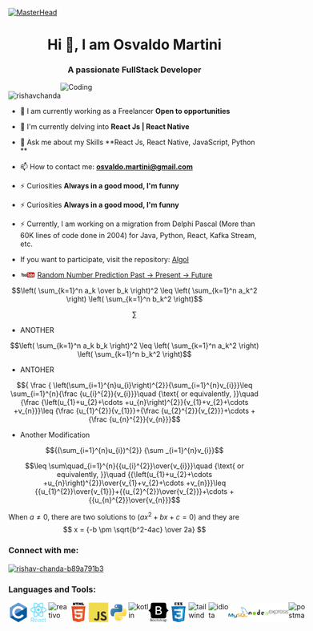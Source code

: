 [![MasterHead](https://firebasestorage.googleapis.com/v0/b/flexi-coding.appspot.com/o/dempgi7-520f8d5f-63d4-4453-8822-dbc149ae27f8.gif?alt=media&token=91c0c7b2-93c3-4029-b011-1a8703c5730d)](https://rishavchanda.io)
<h1 align="center">Hi 👋, I am Osvaldo Martini</h1>
<h3 align="center">A passionate FullStack Developer</h3>
<img align="right" alt="Coding" width="400" src="https://cdn.dribbble.com/users/1162077/screenshots/3848914/programmer.gif">


<p align="left"> <img src="https://komarev.com/ghpvc/?username=rishavchanda&label=Profile%20views&color=0e75b6&style=flat" alt="rishavchanda" /> </p>

- 🔭 I am currently working as a Freelancer **Open to opportunities**

- 🌱 I'm currently delving into **React Js | React Native**

- 💬 Ask me about my Skills **React Js, React Native, JavaScript, Python **

- 📫 How to contact me: **osvaldo.martini@gmail.com**

- ⚡ Curiosities **Always in a good mood, I'm funny**

- ⚡ Curiosities **Always in a good mood, I'm funny**

- ⚡ Currently, I am working on a migration from Delphi Pascal (More than 60K lines of code done in 2004) for Java, Python, React, Kafka Stream, etc. 

- If you want to participate, visit the repository: [Algol](https://github.com/OsvaldoMartini/OsvaldoMartini)

- ![Alt text](YouTube.png) [Random Number Prediction Past -> Present -> Future](https://youtu.be/EDn2VHgbCCY)

$$\left( \sum_{k=1}^n a_k \over b_k \right)^2 \leq \left( \sum_{k=1}^n a_k^2 \right) \left( \sum_{k=1}^n b_k^2 \right)$$

 $$\sum$$

 - ANOTHER

$$\left( \sum_{k=1}^n a_k b_k \right)^2 \leq \left( \sum_{k=1}^n a_k^2 \right) \left( \sum_{k=1}^n b_k^2 \right)$$

- ANTOHER 

$${ \frac { \left(\sum_{i=1}^{n}u_{i}\right)^{2}}{\sum_{i=1}^{n}v_{i}}}\leq \sum_{i=1}^{n}{\frac {u_{i}^{2}}{v_{i}}}\quad {\text{ or equivalently, }}\quad {\frac {\left(u_{1}+u_{2}+\cdots +u_{n}\right)^{2}}{v_{1}+v_{2}+\cdots +v_{n}}}\leq {\frac {u_{1}^{2}}{v_{1}}}+{\frac {u_{2}^{2}}{v_{2}}}+\cdots +{\frac {u_{n}^{2}}{v_{n}}}$$

- Another Modification

$${(\sum_{i=1}^{n}u_{i})^{2}} {\sum _{i=1}^{n}v_{i}}$$

$$\leq \sum\quad_{i=1}^{n}{{u_{i}^{2}}\over{v_{i}}}\quad {\text{ or equivalently, }}\quad {{\left(u_{1}+u_{2}+\cdots +u_{n}\right)^{2}}\over{v_{1}+v_{2}+\cdots +v_{n}}}\leq {{u_{1}^{2}}\over{v_{1}}}+{{u_{2}^{2}}\over{v_{2}}}+\cdots +{{u_{n}^{2}}\over{v_{n}}}$$


When $a \ne 0$, there are two solutions to $(ax^2 + bx + c = 0)$ and they are 
$$ x = {-b \pm \sqrt{b^2-4ac} \over 2a} $$

<h3 align="left">Connect with me:</h3>
<p align="left">
<a href="https://www.linkedin.com/in/osvaldomartini/" target="blank"><img align="center" src="https://raw.githubusercontent.com/rahuldkjain/github-profile-readme-generator/master/src/images/icons/Social/linked-in-alt.svg" alt="rishav-chanda-b89a791b3" height="30" width="40" /></a>
  
<h3 align="left">Languages ​​and Tools:</h3>

<div style="display: flex; flex-direction: row; align-items: center;">
<img src="https://raw.githubusercontent.com/devicons/devicon/master/icons/c/c-original.svg" alt="c" width="40" height="40" style="max-width: 100%;">
<img src="https://raw.githubusercontent.com/devicons/devicon/master/icons/react/react-original-wordmark.svg" alt="reagir" width="40" height="40" style="max-width: 100%;">
<img src="https://camo.githubusercontent.com/5c92eeb467fd5d2b1ef1c560e3c3c2f758a8d4e03a8136bda7b41a2d3d4a1b59/68747470733a2f2f72656163746e61746976652e6465762f696d672f6865616465725f6c6f676f2e737667" alt="reativo" width="40" height="40" data-canonical-src="https://reactnative.dev/img/header_logo.svg" style="max-width: 100%;">
<img src="https://raw.githubusercontent.com/devicons/devicon/master/icons/html5/html5-original-wordmark.svg" alt="html5" width="40" height="40" style="max-width: 100%;">
<img src="https://raw.githubusercontent.com/devicons/devicon/master/icons/javascript/javascript-original.svg" alt="javascript" width="40" height="40" style="max-width: 100%;">
<img src="https://raw.githubusercontent.com/devicons/devicon/master/icons/python/python-original.svg" alt="python" width="40" height="40" style="max-width: 100%;">
<img src="https://camo.githubusercontent.com/76ae44a94388e048be2d8f5730d221c844f291162e6c5cdd632b1623a1b859f8/68747470733a2f2f7777772e766563746f726c6f676f2e7a6f6e652f6c6f676f732f6b6f746c696e6c616e672f6b6f746c696e6c616e672d69636f6e2e737667" alt="kotlin" width="40" height="40" data-canonical-src="https://www.vectorlogo.zone/logos/kotlinlang/kotlinlang-icon.svg" style="max-width: 100%;">
<img src="https://raw.githubusercontent.com/devicons/devicon/master/icons/bootstrap/bootstrap-plain-wordmark.svg" alt="inicialização" width="40" height="40" style="max-width: 100%;">
<img src="https://raw.githubusercontent.com/devicons/devicon/master/icons/css3/css3-original-wordmark.svg" alt="css3" width="40" height="40" style="max-width: 100%;">
<img src="https://camo.githubusercontent.com/5734d0669fe22ce04a1cb989a156cd32c379875f6bca56d5210c9432824856d9/68747470733a2f2f7777772e766563746f726c6f676f2e7a6f6e652f6c6f676f732f7461696c77696e646373732f7461696c77696e646373732d69636f6e2e737667" alt="tailwind" width="40" height="40" data-canonical-src="https://www.vectorlogo.zone/logos/tailwindcss/tailwindcss-icon.svg" style="max-width: 100%;">
<img src="https://camo.githubusercontent.com/fbfcb9e3dc648adc93bef37c718db16c52f617ad055a26de6dc3c21865c3321d/68747470733a2f2f7777772e766563746f726c6f676f2e7a6f6e652f6c6f676f732f6769742d73636d2f6769742d73636d2d69636f6e2e737667" alt="idiota" width="40" height="40" data-canonical-src="https://www.vectorlogo.zone/logos/git-scm/git-scm-icon.svg" style="max-width: 100%;">
<img src="https://raw.githubusercontent.com/devicons/devicon/master/icons/mysql/mysql-original-wordmark.svg" alt="mysql" width="40" height="40" style="max-width: 100%;">
<img src="https://raw.githubusercontent.com/devicons/devicon/master/icons/nodejs/nodejs-original-wordmark.svg" alt="nodejs" width="40" height="40" style="max-width: 100%;">
<img src="https://raw.githubusercontent.com/devicons/devicon/master/icons/express/express-original-wordmark.svg" alt="express" width="40" height="40" style="max-width: 100%;">
<img src="https://camo.githubusercontent.com/93b32389bf746009ca2370de7fe06c3b5146f4c99d99df65994f9ced0ba41685/68747470733a2f2f7777772e766563746f726c6f676f2e7a6f6e652f6c6f676f732f676574706f73746d616e2f676574706f73746d616e2d69636f6e2e737667" alt="postman" width="40" height="40" data-canonical-src="https://www.vectorlogo.zone/logos/getpostman/getpostman-icon.svg" style="max-width: 100%;">
</div>
